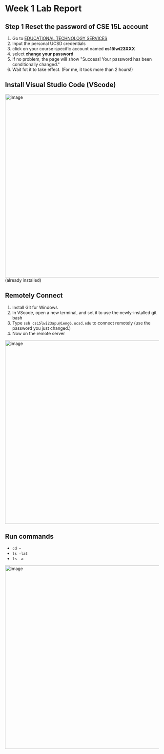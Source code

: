 # Week 1 Lab Report

## Step 1 Reset the password of CSE 15L account
1. Go to [EDUCATIONAL TECHNOLOGY SERVICES](https://sdacs.ucsd.edu/~icc/index.php)
2. Input the personal UCSD credentials
3. click on your course-specific account named **cs15lwi23XXX**
4. select **change your password**
5. If no problem, the page will show "Success! Your password has been conditionally changed."
6. Wait fot it to take effect. (For me, it took more than 2 hours!)

## Install Visual Studio Code (VScode)
<img width="600" alt="image" src="https://user-images.githubusercontent.com/59520785/212753429-5688bd17-a528-4c8e-ac80-251c2bf4f2e3.png">
(already installed)

## Remotely Connect
1. Install Git for Windows
2. In VScode, open a new terminal, and set it to use the newly-installed git bash
3. Type `ssh cs15lwi23apu@ieng6.ucsd.edu` to connect remotely (use the password you just changed.)
4. Now on the remote server
<img width="600" alt="image" src="https://user-images.githubusercontent.com/59520785/212752783-599992e8-cdeb-4d4c-aca5-694402311e85.png">

## Run commands
* `cd ~`
* `ls -lat`
* `ls -a`
<img width="600" alt="image" src="https://user-images.githubusercontent.com/59520785/212753143-2e35ba45-4a07-4834-98e3-09d9ce2c8e3a.png">
